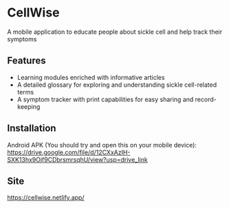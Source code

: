 # CellWise
A mobile application to educate people about sickle cell and help track their symptoms

## Features
- Learning modules enriched with informative articles
- A detailed glossary for exploring and understanding sickle cell-related terms
- A symptom tracker with print capabilities for easy sharing and record-keeping

## Installation 
Android APK (You should try and open this on your mobile device): https://drive.google.com/file/d/12CXxAzIH-SXK13hx9Ojf9CDbrsmrsqhU/view?usp=drive_link

## Site
https://cellwise.netlify.app/
